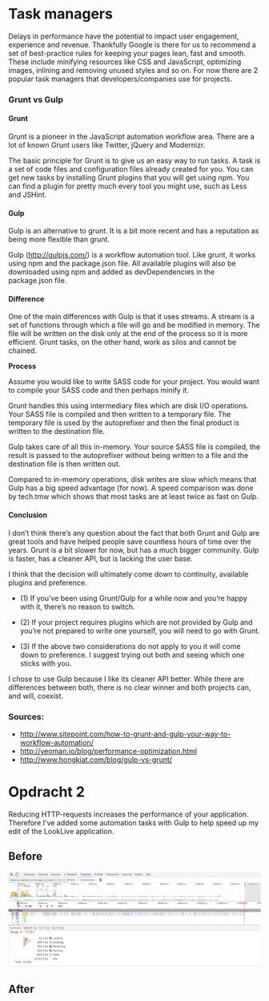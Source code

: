# Task managers

Delays in performance have the potential to impact user engagement, experience and revenue. Thankfully Google is there for us to recommend a set of best-practice rules for keeping your pages lean, fast and smooth. These include minifying resources like CSS and JavaScript, optimizing images, inlining and removing unused styles and so on. For now there are 2 popular task managers that developers/companies use for projects.

### Grunt vs Gulp

#### Grunt

Grunt is a pioneer in the JavaScript automation workflow area. There are a lot of known Grunt users like Twitter, jQuery and Modernizr.

The basic principle for Grunt is to give us an easy way to run tasks. A task is a set of code files and configuration files already created for you. You can get new tasks by installing Grunt plugins that you will get using npm. You can find a plugin for pretty much every tool you might use, such as Less and JSHint.

#### Gulp

Gulp is an alternative to grunt. It is a bit more recent and has a reputation as being more flexible than grunt.

Gulp (http://gulpjs.com/) is a workflow automation tool. Like grunt, it works using npm and the package.json file. All available plugins will also be downloaded using npm and added as devDependencies in the package.json file.

#### Difference

One of the main differences with Gulp is that it uses streams. A stream is a set of functions through which a file will go and be modified in memory. The file will be written on the disk only at the end of the process so it is more efficient. Grunt tasks, on the other hand, work as silos and cannot be chained.

**Process**

Assume you would like to write SASS code for your project. You would want to compile your SASS code and then perhaps minify it.

Grunt handles this using intermediary files which are disk I/O operations. Your SASS file is compiled and then written to a temporary file. The temporary file is used by the autoprefixer and then the final product is written to the destination file.

Gulp takes care of all this in-memory. Your source SASS file is compiled, the result is passed to the autoprefixer without being written to a file and the destination file is then written out.

Compared to in-memory operations, disk writes are slow which means that Gulp has a big speed advantage (for now). A speed comparison was done by tech.tmw which shows that most tasks are at least twice as fast on Gulp.

#### Conclusion

I don’t think there’s any question about the fact that both Grunt and Gulp are great tools and have helped people save countless hours of time over the years. Grunt is a bit slower for now, but has a much bigger community. Gulp is faster, has a cleaner API, but is lacking the user base.

I think that the decision will ultimately come down to continuity, available plugins and preference.

- (1) If you’ve been using Grunt/Gulp for a while now and you’re happy with it, there’s no reason to switch.

- (2) If your project requires plugins which are not provided by Gulp and you’re not prepared to write one yourself, you will need to go with Grunt.

- (3) If the above two considerations do not apply to you it will come down to preference. I suggest trying out both and seeing which one sticks with you.

I chose to use Gulp because I like its cleaner API better. While there are differences between both, there is no clear winner and both projects can, and will, coexist.

### Sources:
- http://www.sitepoint.com/how-to-grunt-and-gulp-your-way-to-workflow-automation/
- http://yeoman.io/blog/performance-optimization.html
- http://www.hongkiat.com/blog/gulp-vs-grunt/

# Opdracht 2

Reducing HTTP-requests increases the performance of your application. Therefore I've added some automation tasks with Gulp to help speed up my edit of the LookLive application.

## Before
![Before concatenating](readme/before_concat.png)

## After
